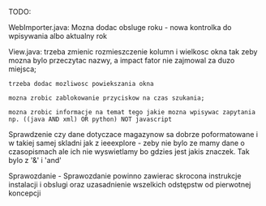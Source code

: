TODO: 

WebImporter.java:
	 Mozna dodac obsluge roku - nowa kontrolka do wpisywania albo aktualny rok

View.java:
	trzeba zmienic rozmieszczenie kolumn i wielkosc okna tak zeby mozna bylo przeczytac nazwy, a impact fator nie zajmowal za duzo miejsca;
	
	trzeba dodac mozliwosc powiekszania okna
	
	mozna zrobic zablokowanie przyciskow na czas szukania;
	
	mozna zrobic informacje na temat tego jakie mozna wpisywac zapytania np. ((java AND xml) OR python) NOT javascript


Sprawdzenie czy dane dotyczace magazynow sa dobrze poformatowane i w takiej samej skladni jak z ieeexplore - zeby nie bylo ze mamy dane o czasopismach ale ich nie wyswietlamy bo gdzies jest jakis znaczek. Tak bylo z '&' i 'and'

Sprawozdanie - Sprawozdanie powinno zawierac skrocona instrukcje instalacji i obslugi oraz uzasadnienie wszelkich odstępstw od pierwotnej koncepcji
